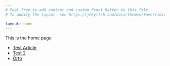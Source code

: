 ```yaml
---
# Feel free to add content and custom Front Matter to this file.
# To modify the layout, see https://jekyllrb.com/docs/themes/#overriding-theme-defaults

layout: home
---
```

This is the home page

- [Test Article](/2025/01/05/myarticle/)
- [Test 2](/test/)
- [Orto](/orto/)